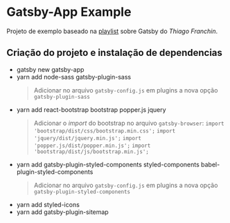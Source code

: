 # Gatsby-App Example

  Projeto de exemplo baseado na [playlist](https://www.youtube.com/playlist?list=PLN9uKzK0o3GR3ky2Q6zc2v0Dlej3oOBtT) sobre Gatsby do *Thiago Franchin*.

## Criação do projeto e instalação de dependencias
  - gatsby new gatsby-app
  - yarn add node-sass gatsby-plugin-sass
    > Adicionar no arquivo `gatsby-config.js` em plugins a nova opção `gatsby-plugin-sass`
  - yarn add react-bootstrap bootstrap popper.js jquery
    > Adicionar o *import* do bootstrap no arquivo `gatsby-browser`:
    > `import 'bootstrap/dist/css/bootstrap.min.css';`
    > `import 'jquery/dist/jquery.min.js';`
    > `import 'popper.js/dist/popper.min.js';`
    > `import 'bootstrap/dist/js/bootstrap.min.js';`
  - yarn add gatsby-plugin-styled-components styled-components babel-plugin-styled-components
    > Adicionar no arquivo `gatsby-config.js` em plugins a nova opção `gatsby-plugin-styled-components`
  - yarn add styled-icons
  - yarn add gatsby-plugin-sitemap
